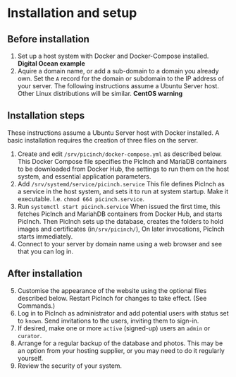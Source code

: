 # Installation and setup
## Before installation
1. Set up a host system with Docker and Docker-Compose installed. **Digital Ocean example**
2. Aquire a domain name, or add a sub-domain to a domain you already own. Set the `A` record for the domain or subdomain to the IP address of your server.
The following instructions assume a Ubuntu Server host. Other Linux distributions will be similar. **CentOS warning**
## Installation steps
These instructions assume a Ubuntu Server host with Docker installed. A basic installation requires the creation of three files on the server.
1. Create and edit `/srv/picinch/docker-compose.yml` as described below. This Docker Compose file specifies the PicInch and MariaDB containers to be downloaded from Docker Hub, the settings to run them on the host system, and essential application parameters.
2. Add  `/srv/systemd/service/picinch.service` This file defines PicInch  as a service in the host system, and sets it to run at system startup. Make it executable. I.e. `chmod 664 picinch.service`.
3. Run `systemctl start picinch.service` When issued the first time, this fetches PicInch and MariahDB containers from Docker Hub, and starts PicInch. Then PicInch sets up the database, creates the folders to hold images and certificates (in`/srv/picinch/`), On later invocations, PicInch starts immediately.
4. Connect to your server by domain name using a web browser and see that you can log in.
## After installation
5. Customise the appearance of the website using the optional files described below. Restart PicInch for changes to take effect. (See Commands.)
6. Log in to PicInch as administrator and add potential users with status set to `known`. Send invitations to the users, inviting them to sign-in.
7. If desired, make one or more `active` (signed-up) users an `admin` or `curator`.
8. Arrange for a regular backup of the database and photos. This may be an option from your hosting supplier, or you may need to do it regularly yourself.
9. Review the security of your system.